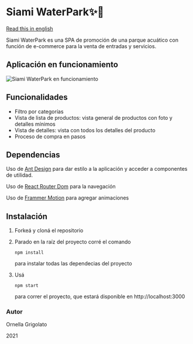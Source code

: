 
# Siami WaterPark✨👙

[Read this in english](https://github.com/OrnellaGrigolato/Siami_WaterPark/blob/main/README.en.md)

Siami WaterPark es una SPA de promoción de una parque acuático con función de e-commerce para la venta de entradas y servicios.

## Aplicación en funcionamiento

![Siami WaterPark en funcionamiento](https://github.com/OrnellaGrigolato/Siami_WaterPark/blob/main/Siami_Waterpark_Running.gif)


## Funcionalidades

- Filtro por categorías
- Vista de lista de productos: vista general de productos con foto y detalles mínimos
- Vista de detalles: vista con todos los detalles del producto
- Proceso de compra en pasos

## Dependencias

Uso de [Ant Design](https://ant.design/) para dar estilo a la aplicación y acceder a componentes de utilidad. 

Uso de [React Router Dom](https://reactrouter.com/) para la navegación

Uso de [Frammer Motion](https://www.framer.com/motion/) para agregar animaciones


## Instalación

1. Forkeá y cloná el repositorio

2. Parado en la raíz del proyecto corré el comando 

   ```
   npm install
   ```

    para instalar todas las dependecias del proyecto

3. Usá 

   ```
   npm start
   ```

    para correr el proyecto, que estará disponible en http://localhost:3000


### Autor

Ornella Grigolato

2021


